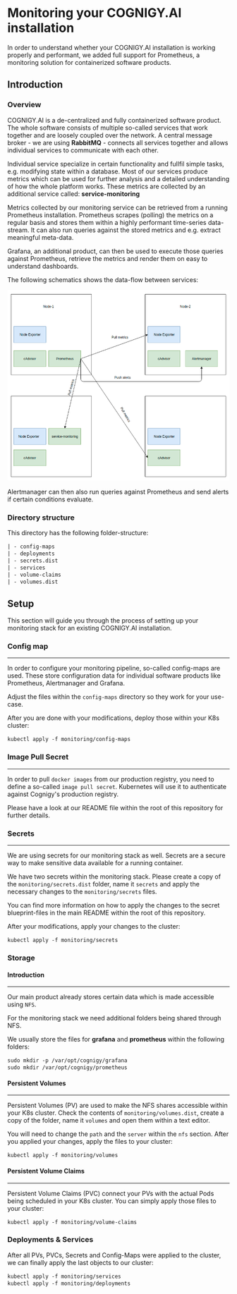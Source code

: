 # Monitoring your COGNIGY.AI installation
In order to understand whether your COGNIGY.AI installation is working properly and performant, we added full support for Prometheus, a monitoring solution for containerized software products.

## Introduction
### Overview
COGNIGY.AI is a de-centralized and fully containerized software product. The whole software consists of multiple so-called services that work together and are loosely coupled over the network. A central message broker - we are using **RabbitMQ** - connects all services together and allows individual services to communicate with each other.

Individual service specialize in certain functionality and fullfil simple tasks, e.g. modifying state within a database. Most of our services produce metrics which can be used for further analysis and a detailed understanding of how the whole platform works. These metrics are collected by an additional service called:
**service-monitoring**

Metrics collected by our monitoring service can be retrieved from a running Prometheus installation. Prometheus scrapes (polling) the metrics on a regular basis and stores them within a highly performant time-series data-stream. It can also run queries against the stored metrics and e.g. extract meaningful meta-data.

Grafana, an additional product, can then be used to execute those queries against Prometheus, retrieve the metrics and render them on easy to understand dashboards.

The following schematics shows the data-flow between services:

![](monitoring.png)

Alertmanager can then also run queries against Prometheus and send alerts if certain conditions evaluate.

### Directory structure
This directory has the following folder-structure:
```
| - config-maps
| - deployments
| - secrets.dist
| - services
| - volume-claims
| - volumes.dist
```

## Setup
This section will guide you through the process of setting up your monitoring stack for an existing COGNIGY.AI installation.

### Config map
---
In order to configure your monitoring pipeline, so-called config-maps are used. These store configuration data for individual software products like Prometheus, Alertmanager and Grafana.

Adjust the files within the ``config-maps`` directory so they work for your use-case.

After you are done with your modifications, deploy those within your K8s cluster:
```
kubectl apply -f monitoring/config-maps
```

### Image Pull Secret
---
In order to pull ``docker images`` from our production registry, you need to define a so-called ``image pull secret``. Kubernetes will use it to authenticate against Cognigy's production registry.

Please have a look at our README file within the root of this repository for further details.

### Secrets
---
We are using secrets for our monitoring stack as well. Secrets are a secure way to make sensitive data available for a running container.

We have two secrets within the monitoring stack. Please create a copy of the ``monitoring/secrets.dist`` folder, name it ``secrets`` and apply the necessary changes to the ``monitoring/secrets`` files.

You can find more information on how to apply the changes to the secret blueprint-files in the main README within the root of this repository.

After your modifications, apply your changes to the cluster:

```
kubectl apply -f monitoring/secrets
```

### Storage
#### Introduction
---
Our main product already stores certain data which is made accessible using ``NFS``.

For the monitoring stack we need additional folders being shared through NFS.

We usually store the files for **grafana** and **prometheus** within the following folders:
```
sudo mkdir -p /var/opt/cognigy/grafana
sudo mkdir /var/opt/cognigy/prometheus
```

#### Persistent Volumes
---
Persistent Volumes (PV) are used to make the NFS shares accessible within your K8s cluster. Check the contents of ``monitoring/volumes.dist``, create a copy of the folder, name it ``volumes`` and open them within a text editor.

You will need to change the ``path`` and the ``server`` within the ``nfs`` section. After you applied your changes, apply the files to your cluster:
```
kubectl apply -f monitoring/volumes
```

#### Persistent Volume Claims
---
Persistent Volume Claims (PVC) connect your PVs with the actual Pods being scheduled in your K8s cluster. You can simply apply those files to your cluster:
```
kubectl apply -f monitoring/volume-claims
```

### Deployments & Services
After all PVs, PVCs, Secrets and Config-Maps were applied to the cluster, we can finally apply the last objects to our cluster:
```
kubectl apply -f monitoring/services
kubectl apply -f monitoring/deployments
```